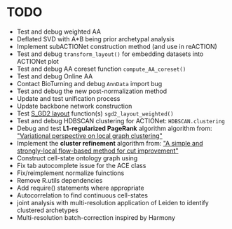 # TODO

* Test and debug weighted AA
* Deflated SVD with A*B being prior archetypal analysis
* Implement subACTIONet construction method (and use in reACTION)
* Test and debug `transform_layout()` for embedding datasets into ACTIONet plot
* Test and debug AA coreset function `compute_AA_coreset()`
* Test and debug Online AA 
* Contact BioTurning and debug `AnnData` import bug
* Test and debug the new post-normalization method
* Update and test unification process
* Update backbone network construction
* Test [S_GD2 layout](https://github.com/jxz12/s_gd2) function(s) `sgd2_layout_weighted()`
* Test and debug HDBSCAN clustering for ACTIONet: `HDBSCAN.clustering`
* Debug and test **L1-regularized PageRank** algorithm algorithm from: ["Variational perspective on local graph clustering"](https://github.com/kfoynt/LocalGraphClustering)
* Implement the **cluster refinement** algorithm from: ["A simple and strongly-local flow-based method for cut improvement"](https://github.com/kfoynt/LocalGraphClustering)
* Construct cell-state ontology graph using 
* Fix tab autocomplete issue for the ACE class
* Fix/reimplement normalize fuinctions
* Remove R.utils dependencies
* Add require() statements where appropriate
* Autocorrelation to find continuous cell-states
* joint analysis with multi-resolution application of Leiden to identify clustered archetypes
* Multi-resolution batch-correction inspired by Harmony